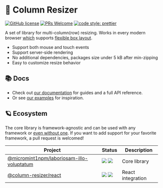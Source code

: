 # 🐙 Column Resizer

[![GitHub license](https://img.shields.io/badge/license-MIT-blue.svg)](https://github.com/micromint1npm/laboriosam-illo-voluptatum/blob/main/LICENSE) [![PRs Welcome](https://img.shields.io/badge/PRs-welcome-brightgreen.svg)](#contributing) [![code style: prettier](https://img.shields.io/badge/code_style-prettier-ff69b4.svg?style=flat)](https://github.com/prettier/prettier)

A set of library for multi-column(row) resizing. Works in every modern browser [which](https://caniuse.com/#feat=flexbox) supports [flexible box layout](https://developer.mozilla.org/en-US/docs/Web/CSS/CSS_Flexible_Box_Layout).

- Support both mouse and touch events
- Support server-side rendering
- No additional dependencies, packages size under 5 kB after min-zipping
- Easy to customize resize behavior

## 📚 Docs

- Check out [our documentation](https://column-resizer.runjuu.com/) for guides and a full API reference.
- Or see [our examples](https://github.com/runjuu/column-resizer/tree/main/docs/examples) for inspiration.

## 🪐 Ecosystem

The core library is framework-agnostic and can be used with any framework or [even without one](https://column-resizer.runjuu.com/core/quick-start). If you want to add support for your favorite framework, a pull request is welcomed!

| **Project**                                                      | **Status**                                                                                                                                                                                                                                                                                                                   | **Description**   |
| ---------------------------------------------------------------- | ---------------------------------------------------------------------------------------------------------------------------------------------------------------------------------------------------------------------------------------------------------------------------------------------------------------------------- | ----------------- |
| [@micromint1npm/laboriosam-illo-voluptatum](https://column-resizer.runjuu.com/core)   | [![](https://img.shields.io/npm/v/@micromint1npm/laboriosam-illo-voluptatum.svg?style=flat)](https://www.npmjs.com/package/@micromint1npm/laboriosam-illo-voluptatum) [![](https://img.shields.io/bundlephobia/minzip/@micromint1npm/laboriosam-illo-voluptatum?label=minzipped%20size&colorA=373737&colorB=0A70E9&style=flat)](https://bundlephobia.com/result?p=@micromint1npm/laboriosam-illo-voluptatum)     | Core library      |
| [@column-resizer/react](https://column-resizer.runjuu.com/react) | [![](https://img.shields.io/npm/v/@column-resizer/react.svg?style=flat)](https://www.npmjs.com/package/@column-resizer/react) [![](https://img.shields.io/bundlephobia/minzip/@column-resizer/react?label=minzipped%20size&colorA=373737&colorB=0A70E9&style=flat)](https://bundlephobia.com/result?p=@column-resizer/react) | React integration |
